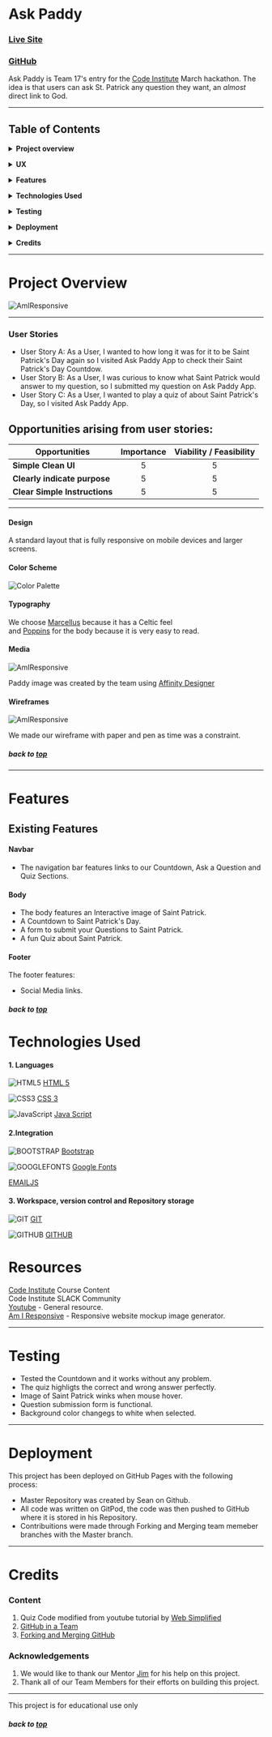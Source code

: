 # Ask Paddy 

### [Live Site](https://sean-mc-mahon.github.io/ask_paddy/)

### [GitHub](https://github.com/Sean-Mc-Mahon/ask-paddy)

Ask Paddy is Team 17's entry for the [Code Institute](https://codeinstitute.net/) March hackathon. The idea is that users can ask St. Patrick any question they want, an *almost* direct link to God.

---
## Table of Contents

**<details><summary>Project overview</summary>**
* [**_Project overview_**](#project-overview)
* [**_User Stories_**](#user-stories)
</details>

**<details><summary>UX</summary>**
* [_Color Scheme_](#color-scheme)
* [_Typography_](#typography)
* [_Media_](#Media)
* [_Wireframes_](#wireframes)
</details>

**<details><summary>Features</summary>**
* [**_Existing Features_**](#existing-features)
* [**_Features Left to Implement_**](#features-left-to-implement)
</details>

**<details><summary>Technologies Used</summary>**
* [**_Libraries_**](#libraries)
* [**_Version Control_**](#version-control)
</details>

**<details><summary>Testing</summary>**
* [**_Testing_**](#testing)
</details>

**<details><summary>Deployment</summary>**
* [**Deployment**](#deployment)
</details>

**<details><summary>Credits</summary>**
* [**_Content_**](#content)
* [**_Acknowledgements_**](#acknowledgements)
</details>

---

# Project Overview

![AmIResponsive](static/images/responsive.png)

---

### User Stories

- User Story A: As a User, I wanted to how long it was for it to be Saint Patrick's Day again so I visited Ask Paddy App to check their Saint Patrick's Day Countdow. <br />
- User Story B: As a User, I was curious to know what Saint Patrick would answer to my question, so I submitted my question on Ask Paddy App. <br />
- User Story C: As a User, I wanted to play a quiz of about Saint Patrick's Day, so I visited Ask Paddy App. <br />


## Opportunities arising from user stories:

<div align="center">
 
|Opportunities | Importance | Viability / Feasibility
|-----|:------:|:-----:|
|**Simple Clean UI** | 5 | 5 |
|**Clearly indicate purpose** | 5 | 5 |
|**Clear Simple Instructions** | 5 | 5 |

</div>

---


#### Design

A standard layout that is fully responsive on mobile devices and larger screens.

#### Color Scheme

![Color Palette](static/images/rgb-readme-1.png)


#### Typography

We choose [Marcellus](https://fonts.google.com/specimen/Marcellus?preview.text_type=custom#standard-styles) because it has a Celtic feel <br />
and [Poppins](https://fonts.google.com/specimen/Poppins?preview.text_type=custom) for the body because it is very easy to read.

#### Media

![AmIResponsive](static/images/paddy-wink.png)

Paddy image was created by the team using [Affinity Designer](https://affinity.serif.com/en-us/)

#### Wireframes

![AmIResponsive](static/wireframes/ask_paddy_wire.jpg)

We made our wireframe with paper and pen as time was a constraint.


##### back to [top](#table-of-contents)

---

# Features

## Existing Features

#### Navbar
- The navigation bar features links to our Countdown, Ask a Question and Quiz Sections. 

#### Body
- The body features an Interactive image of Saint Patrick.
- A Countdown to Saint Patrick's Day.
- A form to submit your Questions to Saint Patrick.
- A fun Quiz about Saint Patrick.

#### Footer

The footer features:
- Social Media links.
##### back to [top](#table-of-contents)

# Technologies Used

#### 1. Languages

![HTML5](static/images/HTML5.png) [HTML 5](https://en.wikipedia.org/wiki/HTML5)

![CSS3](static/images/CSS3.png) [CSS 3](https://en.wikipedia.org/wiki/CSS)

![JavaScript](static/images/Java.png) [Java Script](https://en.wikipedia.org/wiki/JavaScript)

#### 2.Integration

![BOOTSTRAP](static/images/BOOTSTRAP.png) [Bootstrap](https://getbootstrap.com/)

![GOOGLEFONTS](static/images/GOOGLE-FONTS.png) [Google Fonts](https://fonts.google.com/)

[EMAILJS](https://www.emailjs.com/)

#### 3. Workspace, version control and Repository storage

![GIT](static/images/GIT.png) [GIT](https://git-scm.com/)

![GITHUB](static/images/GITHUB.png) [GITHUB](https://github.com/) 

# Resources

[Code Institute](https://codeinstitute.net/) Course Content <br />
Code Institute SLACK Community <br />
[Youtube](https://www.youtube.com/) - General resource. <br />
[Am I Responsive](http://ami.responsivedesign.is/) - Responsive website mockup image generator.


---
  
# Testing
- Tested the Countdown and it works without any problem. <br />
- The quiz highligts the correct and wrong answer perfectly. <br />
- Image of Saint Patrick winks when mouse hover. <br />
- Question submission form is functional. <br />
- Background color changegs to white when selected. <br />
---

# Deployment

This project has been deployed on GitHub Pages with the following process:

- Master Repository was created by Sean on Github. <br />
- All code was written on GitPod, the code was then pushed to GitHub where it is stored in his Repository.<br />
- Contribuitions were made through Forking and Merging team memeber branches with the Master branch.
---

# Credits

### Content

1. Quiz Code modified from youtube tutorial by [Web Simplified](https://youtu.be/riDzcEQbX6k)<br />
2. [GitHub in a Team](https://jameschambers.co.uk/git-team-workflow-cheatsheet) <br />
3. [Forking and Merging GitHub](https://www.youtube.com/watch?v=HbSjyU2vf6Y&amp;ab_channel=TheNetNinja) <br />

### Acknowledgements

1.  We would like to thank our Mentor [Jim](https://github.com/JimLynx) for his help on this project. <br />
2. Thank all of our Team Members for their efforts on building this project.<br />


---

This project is for educational use only

##### back to [top](#table-of-contents)
